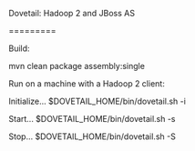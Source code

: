 Dovetail:  Hadoop 2 and JBoss AS

=========

Build:

mvn clean package assembly:single

Run on a machine with a Hadoop 2 client:

Initialize...
$DOVETAIL_HOME/bin/dovetail.sh -i

Start...
$DOVETAIL_HOME/bin/dovetail.sh -s

Stop...
$DOVETAIL_HOME/bin/dovetail.sh -S